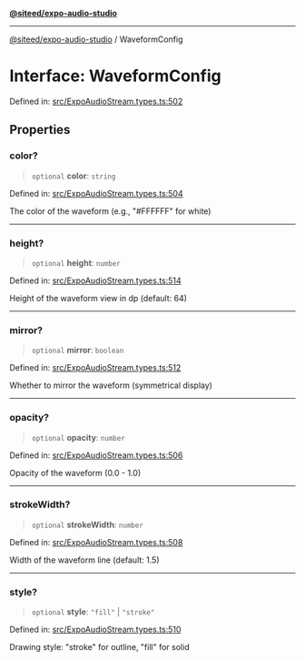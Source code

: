 [**@siteed/expo-audio-studio**](../README.md)

***

[@siteed/expo-audio-studio](../README.md) / WaveformConfig

# Interface: WaveformConfig

Defined in: [src/ExpoAudioStream.types.ts:502](https://github.com/deeeed/expo-audio-stream/blob/7b07755001ee12fbd6e31851daf59b90f4897232/packages/expo-audio-studio/src/ExpoAudioStream.types.ts#L502)

## Properties

### color?

> `optional` **color**: `string`

Defined in: [src/ExpoAudioStream.types.ts:504](https://github.com/deeeed/expo-audio-stream/blob/7b07755001ee12fbd6e31851daf59b90f4897232/packages/expo-audio-studio/src/ExpoAudioStream.types.ts#L504)

The color of the waveform (e.g., "#FFFFFF" for white)

***

### height?

> `optional` **height**: `number`

Defined in: [src/ExpoAudioStream.types.ts:514](https://github.com/deeeed/expo-audio-stream/blob/7b07755001ee12fbd6e31851daf59b90f4897232/packages/expo-audio-studio/src/ExpoAudioStream.types.ts#L514)

Height of the waveform view in dp (default: 64)

***

### mirror?

> `optional` **mirror**: `boolean`

Defined in: [src/ExpoAudioStream.types.ts:512](https://github.com/deeeed/expo-audio-stream/blob/7b07755001ee12fbd6e31851daf59b90f4897232/packages/expo-audio-studio/src/ExpoAudioStream.types.ts#L512)

Whether to mirror the waveform (symmetrical display)

***

### opacity?

> `optional` **opacity**: `number`

Defined in: [src/ExpoAudioStream.types.ts:506](https://github.com/deeeed/expo-audio-stream/blob/7b07755001ee12fbd6e31851daf59b90f4897232/packages/expo-audio-studio/src/ExpoAudioStream.types.ts#L506)

Opacity of the waveform (0.0 - 1.0)

***

### strokeWidth?

> `optional` **strokeWidth**: `number`

Defined in: [src/ExpoAudioStream.types.ts:508](https://github.com/deeeed/expo-audio-stream/blob/7b07755001ee12fbd6e31851daf59b90f4897232/packages/expo-audio-studio/src/ExpoAudioStream.types.ts#L508)

Width of the waveform line (default: 1.5)

***

### style?

> `optional` **style**: `"fill"` \| `"stroke"`

Defined in: [src/ExpoAudioStream.types.ts:510](https://github.com/deeeed/expo-audio-stream/blob/7b07755001ee12fbd6e31851daf59b90f4897232/packages/expo-audio-studio/src/ExpoAudioStream.types.ts#L510)

Drawing style: "stroke" for outline, "fill" for solid
